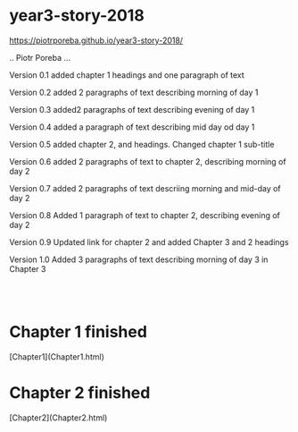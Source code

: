 # year3-story-2018

https://piotrporeba.github.io/year3-story-2018/

.. Piotr Poreba ...

Version 0.1 
added chapter 1 headings and one paragraph of text

Version 0.2
added 2 paragraphs of text describing morning of day 1

Version 0.3
added2 paragraphs of text describing evening of day 1

Version 0.4
added a paragraph of text describing mid day od day 1

Version 0.5
added chapter 2, and headings. Changed chapter 1 sub-title 

Version 0.6
added 2 paragraphs of text to chapter 2, describing morning of day 2

Version 0.7
added 2 paragraphs of text descriing morning and mid-day of day 2

Version 0.8
Added 1 paragraph of text to chapter 2, describing evening of day 2

Version 0.9
Updated link for chapter 2 and added Chapter 3 and 2 headings

Version 1.0
Added 3 paragraphs of text describing morning of day 3 in Chapter 3

<br>
<br>
<h1> Chapter 1 finished </h1>
[Chapter1](Chapter1.html)
<br>
<h1> Chapter 2 finished</h1>
[Chapter2](Chapter2.html)

